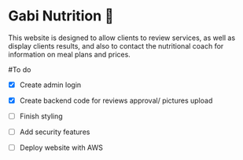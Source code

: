 # Gabi Nutrition 🥙
This website is designed to allow clients to review services, as well as display clients results, and also to contact the nutritional coach for information on meal plans and prices.


#To do 

- [x] Create admin login
- [x] Create backend code for reviews approval/ pictures upload 
- [ ] Finish styling
- [ ] Add security features 
- [ ] Deploy website with AWS




